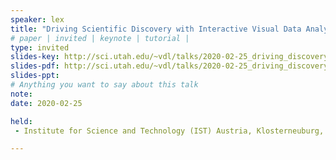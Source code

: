 ```yaml
---
speaker: lex
title: "Driving Scientific Discovery with Interactive Visual Data Analysis"
# paper | invited | keynote | tutorial |
type: invited
slides-key: http://sci.utah.edu/~vdl/talks/2020-02-25_driving_discovery.key
slides-pdf: http://sci.utah.edu/~vdl/talks/2020-02-25_driving_discovery.pdf
slides-ppt: 
# Anything you want to say about this talk
note:
date: 2020-02-25

held:
 - Institute for Science and Technology (IST) Austria, Klosterneuburg, Austria, 2020-02-25

---
```

